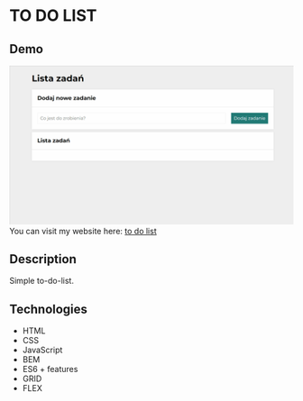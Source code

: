 # TO DO LIST
## Demo
![Animation](Images/Animation.gif)
You can visit my website here: [to do list](https://justynakow.github.io/to-do-list/)
## Description
Simple to-do-list. 
## Technologies
- HTML
- CSS
- JavaScript
- BEM
- ES6 + features
- GRID
- FLEX

